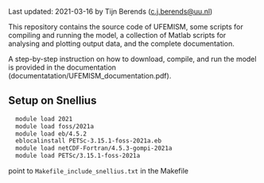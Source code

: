 Last updated: 2021-03-16 by Tijn Berends (c.j.berends@uu.nl)

This repository contains the source code of UFEMISM, some scripts for compiling and running the model, a collection of Matlab scripts for analysing and plotting output data, and the complete documentation.

A step-by-step instruction on how to download, compile, and run the model is provided in the documentation (documentatation/UFEMISM_documentation.pdf).


Setup on Snellius
-----------------


```bash
  module load 2021
  module load foss/2021a
  module load eb/4.5.2
  eblocalinstall PETSc-3.15.1-foss-2021a.eb
  module load netCDF-Fortran/4.5.3-gompi-2021a
  module load PETSc/3.15.1-foss-2021a
```

point to `Makefile_include_snellius.txt` in the Makefile
